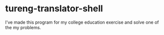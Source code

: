 # tureng-translator-shell
I've made this program for my college education exercise and solve one of the my problems.
